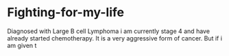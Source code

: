 # Fighting-for-my-life
Diagnosed with Large B cell Lymphoma i am currently stage 4 and have already started chemotherapy. It is a very aggressive form of cancer. But if i am given t
